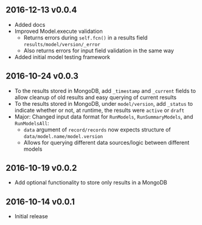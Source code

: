 ## 2016-12-13 v0.0.4
- Added docs
- Improved Model.execute validation
  - Returns errors during `self.fcn()` in a results field `results/model/version/_error`
  - Also returns errors for input field validation in the same way
- Added initial model testing framework

## 2016-10-24 v0.0.3
- To the results stored in MongoDB, add `_timestamp` and `_current` fields to allow cleanup of old results and easy querying of current results
- To the results stored in MongoDB, under `model/version`, add `_status` to indicate whether or not, at runtime, the results were `active` or `draft`
- Major: Changed input data format for `RunModels`, `RunSummaryModels`, and `RunModelsAll`:
  - `data` argument of `record/records` now expects structure of `data/model.name/model.version`
  - Allows for querying different data sources/logic between different models

## 2016-10-19 v0.0.2
- Add optional functionality to store only results in a MongoDB

## 2016-10-14 v0.0.1
- Initial release
